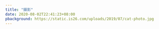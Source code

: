 ```yaml
---
title: "摄影"
date: 2020-08-02T22:41:23+08:00
pbackground: https://static.is26.com/uploads/2019/07/cat-photo.jpg
---
```


